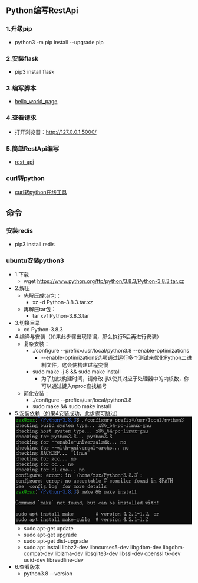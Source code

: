 ## Python编写RestApi

### 1.升级pip
* python3 -m pip install --upgrade pip

### 2.安装flask
* pip3 install flask

### 3.编写脚本
* [hello_world_page](../../my-python/helloworld_page.py)

### 4.查看请求
* 打开浏览器：http://127.0.0.1:5000/

### 5.简单RestApi编写
* [rest_api](../../my-python/rest_api.py)

### curl转python
* [curl转python在线工具](https://curl.trillworks.com/)

## 命令

### 安装redis
* pip3 install redis

### ubuntu安装python3
* 1.下载
    * wget https://www.python.org/ftp/python/3.8.3/Python-3.8.3.tar.xz
* 2.解压
    * 先解压成tar包：
        * xz -d Python-3.8.3.tar.xz
    * 再解压tar包：
        * tar xvf Python-3.8.3.tar
* 3.切换目录
    * cd Python-3.8.3
* 4.编译与安装（如果此步骤出现错误，那么执行5后再进行安装）
    * 复杂安装：
        * ./configure --prefix=/usr/local/python3.8 --enable-optimizations
            * --enable-optimizations选项通过运行多个测试来优化Python二进制文件，这会使构建过程变慢
        * sudo make -j 8 && sudo make install
            * 为了加快构建时间，请修改-j以使其对应于处理器中的内核数，你可以通过键入nproc查找编号
    * 简化安装：
        * ./configure --prefix=/usr/local/python3.8
        * sudo make && sudo make install
* 5.安装依赖（如果4安装成功，此步骤可跳过）
![](../img/python-01.jpg)
    * sudo apt-get update
    * sudo apt-get upgrade
    * sudo apt-get dist-upgrade
    * sudo apt install libbz2-dev libncurses5-dev libgdbm-dev libgdbm-compat-dev liblzma-dev libsqlite3-dev libssl-dev openssl tk-dev uuid-dev libreadline-dev
* 6.查看版本
    * python3.8 --version






